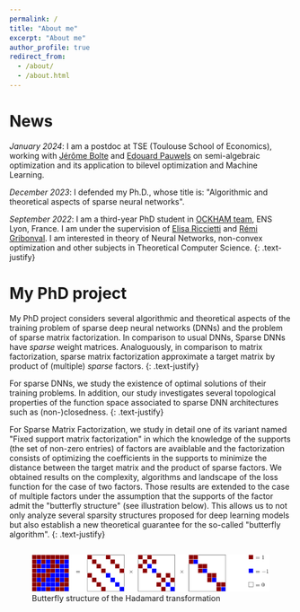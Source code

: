 ```yaml
---
permalink: /
title: "About me"
excerpt: "About me"
author_profile: true
redirect_from: 
  - /about/
  - /about.html
---
```


# News

*January 2024*: I am a postdoc at TSE (Toulouse School of Economics), working with [Jérôme Bolte](http://bolte.perso.math.cnrs.fr/) and [Edouard Pauwels](https://www.irit.fr/~Edouard.Pauwels/) on semi-algebraic optimization and its application to bilevel optimization and Machine Learning.  

*December 2023*: I defended my Ph.D., whose title is: "Algorithmic and theoretical aspects of sparse neural networks". 

*September 2022*: I am a third-year PhD student in [OCKHAM team](https://team.inria.fr/dante/fr/), ENS Lyon, France. I am under the supervision of [Elisa Riccietti](http://perso.ens-lyon.fr/elisa.riccietti/) and [Rémi Gribonval](https://people.irisa.fr/Remi.Gribonval/). I am interested in theory of Neural Networks, non-convex optimization and other subjects in Theoretical Computer Science.
{: .text-justify}

# My PhD project

My PhD project considers several algorithmic and theoretical aspects of the training problem of sparse deep neural networks (DNNs) and the problem of sparse matrix factorization. In comparison to usual DNNs, Sparse DNNs have *sparse* weight matrices. Analoguously, in comparison to matrix factorization, sparse matrix factorization approximate a target matrix by product of (multiple) *sparse* factors.
{: .text-justify}

For sparse DNNs, we study the existence of optimal solutions of their training problems. In addition, our study investigates several topological properties of the function space associated to sparse DNN architectures such as (non-)closedness. 
{: .text-justify}

For Sparse Matrix Factorization, we study in detail one of its variant named "Fixed support matrix factorization" in which the knowledge of the supports (the set of non-zero entries) of factors are avaiblable and the factorization consists of optimizing the coefficients in the supports to minimize the distance between the target matrix and the product of sparse factors. We obtained results on the complexity, algorithms and landscape of the loss function for the case of two factors. Those results are extended to the case of multiple factors under the assumption that the supports of the factor admit the "butterfly structure" (see illustration below). This allows us to not only analyze several sparsity structures proposed for deep learning models but also establish a new theoretical guarantee for the so-called "butterfly algorithm".
{: .text-justify}

<figure>
  <img
    src="/images/hadamard.png"
     alt="An example of sparse matrix factorization"
     class="img-responsive"
     style="float: center; 
      margin-top: 1em;"
    >
    <figcaption>Butterfly structure of the Hadamard transformation</figcaption>
</figure>

